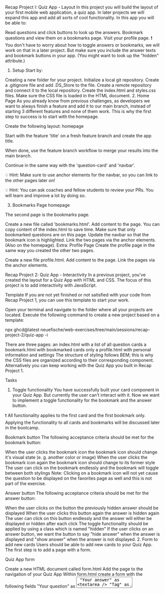 Recap Project I: Quiz App - Layout
In this project you will build the layout of your first mobile web application, a quiz app. In later projects we will expand this app and add all sorts of cool functionality. In this app you will be able to:

Read questions and click buttons to look up the answers.
Bookmark questions and view them on a bookmarks page.
Visit your profile page.
❗️ You don't have to worry about how to toggle answers or bookmarks, we will work on that in a later project. But make sure you include the answer texts and bookmark buttons in your app. (You might want to look up the "hidden" attribute.)

1. Setup
Start by:

Creating a new folder for your project.
Initialize a local git repository.
Create a .gitignore file and add .DS_Store to the file.
Create a remote repository and connect it to the local repository.
Create the index.html and styles.css files.
Make sure the CSS file is loaded in the HTML document.
2. Home Page
As you already know from previous challenges, as developers we want to always finish a feature and add it to our main branch, instead of starting 3 different features and none of them work. This is why the first step to success is to start with the homepage.

Create the following layout:
homepage

Start with the feature 'title' on a fresh feature branch and create the app title.

When done, use the feature branch workflow to merge your results into the main branch.

Continue in the same way with the 'question-card' and 'navbar'.

💡 Hint: Make sure to use anchor elements for the navbar, so you can link to the other pages later on!

💡 Hint: You can ask coaches and fellow students to review your PRs. You will learn and improve a lot by doing so.

3. Bookmarks Page
homepage

The second page is the bookmarks page.

Create a new file called 'bookmarks.html'.
Add content to the page. You can copy content of the index.html to save time.
Make sure that only bookmarked questions are on this page.
Update the navbar so that the bookmark icon is highlighted.
Link the two pages via the anchor elements. (Also on the homepage).
Extra: Profile Page
Create the profile page in the same way you created the other two pages.

Create a new file profile.html.
Add content to the page.
Link the pages via the anchor elements.


Recap Project 2: Quiz App - Interactivity
In a previous project, you've created the layout for a Quiz App with HTML and CSS. The focus of this project is to add interactivity with JavaScript.

Template
If you are not yet finished or not satisfied with your code from Recap Project 1, you can use this template to start your work.

Open your terminal and navigate to the folder where all your projects are located. Execute the following command to create a new project based on a template:

npx ghcd@latest neuefische/web-exercises/tree/main/sessions/recap-project-2/quiz-app -i

There are three pages:
an index.html with a list of all question cards
a bookmark.html with bookmarked cards only
a profile.html with personal information and settings
The structure of styling follows BEM; this is why the CSS files are organized according to their corresponding component.
Alternatively you can keep working with the Quiz App you built in Recap Project 1.

Tasks
1. Toggle functionality
You have successfully built your card component in your Quiz App. But currently the user can't interact with it. Now we want to implement a toggle functionality for the bookmark and the answer button.

❗️ All functionality applies to the first card and the first bookmark only. Applying the functionality to all cards and bookmarks will be discussed later in the bootcamp.

Bookmark button
The following acceptance criteria should be met for the bookmark button:

When the user clicks the bookmark icon the bookmark icon should change it's visual state (e. g. another color or image)
When the user clicks the bookmark icon again the bookmark icon should change to its former style
The user can click on the bookmark endlessly and the bookmark will toggle between both stylings
Note: Clicking on a bookmark icon will not yet cause the question to be displayed on the favorites page as well and this is not part of the exercise.

Answer button
The following acceptance criteria should be met for the answer button:

When the user clicks on the button the previously hidden answer should be displayed
When the user clicks this button again the answer is hidden again
The user can click on this button endlessly and the answer will either be displayed or hidden after each click
The toggle functionality should be applied by using a class which is named "hidden"
If the user clicks on an answer button, we want the button to say "hide answer" when the answer is displayed and "show answer" when the answer is not displayed.
2. Form to add new cards
Users should be able to add new cards to your Quiz App. The first step is to add a page with a form.

Quiz App form

Create a new HTML document called form.html
Add the page to the navigation of your Quiz App
Within form.html create a form with the following fields
"Your question" as <textarea />
"Your answer" as <textarea />
"Tag" as <input type="text" />
Submit button
❗️ Please consider only a single tag per card for now. Handling a list of individual tags will be discussed later on.

3. Create new Cards
The data entered into the form by users should be used to create a new question, that will be displayed as a card like the other questions.

Listen the form's submit event
Prevent the default submit behavior to handle everything within JavaScript
Read all entered data from the input fields (question, answer, tags)
Generate all DOM element for a card with createElement()
Insert the form's data as text into the DOM elements
Append the card to the page, directly below the form
❗️ For now the new card should be displayed directly below the form. Adding the card to the list of the other cards is a topic for later.

Note: To avoid error messages, we recommend creating a new JavaScript file specifically for your form page. This ensures that any event listeners you've added for other pages won't cause problems with HTML elements that aren't present on the form page.

4. Form field text counter
The form fields for question and answer should be limited to a text of 150 characters. While typing users should be informed about the amount of characters left.

Quiz App form with counter

Add a maxlength attribute to the form fields
Add a display below the form fields to show the amount of characters
Use the input event to read the length of a field's content and calculate and display the result
Think of ways to use the same logic for both form fields and to not repeat your code.
